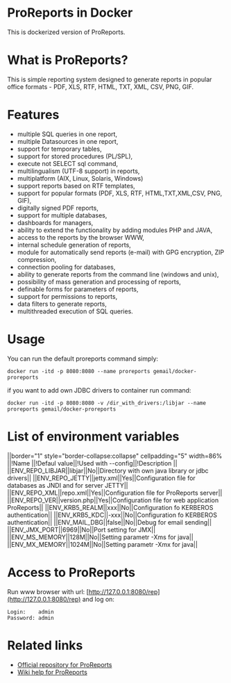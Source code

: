 # ProReports in Docker

This is dockerized version of ProReports.

# What is ProReports?

This is simple reporting system  designed to generate reports in popular office formats - PDF, XLS, RTF, HTML, TXT, XML, CSV, PNG, GIF. 

# Features

* multiple SQL queries in one report,
* multiple Datasources in one report,
* support for temporary tables,
* support for stored procedures (PL/SPL),
* execute not SELECT sql command,
* multilingualism (UTF-8 support) in reports,
* multiplatform (AIX, Linux, Solaris, Windows)
* support reports based on RTF templates,
* support for popular formats (PDF, XLS, RTF, HTML,TXT,XML,CSV, PNG, GIF),
* digitally signed PDF reports,
* support for multiple databases,
* dashboards for managers,
* ability to extend the functionality by adding modules PHP and JAVA,
* access to the reports by the browser WWW,
* internal schedule generation of reports,
* module for automatically send reports (e-mail) with GPG encryption, ZIP compression,
* connection pooling for databases,
* ability to generate reports from the command line (windows and unix),
* possibility of mass generation and processing of reports,
* definable forms for parameters of reports,
* support for permissions to reports,
* data filters to generate reports,
* multithreaded execution of SQL queries.

# Usage
You can run the default proreports command simply:

```
docker run -itd -p 8080:8080 --name proreports gemail/docker-proreports
```

if you want to add own JDBC drivers to container run command: 

```
docker run -itd -p 8080:8080 -v /dir_with_drivers:/libjar --name proreports gemail/docker-proreports
```
# List of environment variables
||border="1" style="border-collapse:collapse" cellpadding="5" width=86%
||!Name ||!Defaul value||!Used with --config||!Description ||
||ENV_REPO_LIBJAR||libjar||No||Directory with own java library or jdbc drivers||
||ENV_REPO_JETTY||jetty.xml||Yes||Configuration file for databases as JNDI and for server JETTY||
||ENV_REPO_XML||repo.xml||Yes||Configuration file for ProReports server||
||ENV_REPO_VER||version.php||Yes||Configuration file for web application ProReports||
||ENV_KRB5_REALM||xxx||No||Configuration fo KERBEROS authentication||
||ENV_KRB5_KDC||-xxx||No||Configuration fo KERBEROS authentication||
||ENV_MAIL_DBG||false||No||Debug for email sending||
||ENV_JMX_PORT||6969||No||Port setting for JMX||
||ENV_MS_MEMORY||128M||No||Setting parametr -Xms for java||
||ENV_MX_MEMORY||1024M||No||Setting parametr -Xmx for java||

# Access to ProReports 

Run www browser with url: [http://127.0.0.1:8080/rep](http://127.0.0.1:8080/rep) and log on:

```
Login:    admin
Password: admin
```

# Related links

* [Official repository for ProReports](https://sourceforge.net/projects/proreports/?source=navbar)
* [Wiki help for ProReports](http://www.gemail.punkt.pl/pmwiki_en/)
